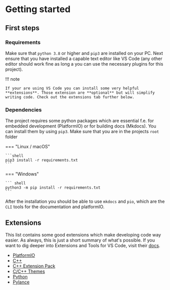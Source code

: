 # Getting started

## First steps

### Requirements

Make sure that `python 3.8` or higher and `pip3` are installed on your PC. Next ensure that you have installed a capable text editor like VS Code (any other editor should work fine as long a you can use the necessary plugins for this project).

!!! note 

    If your are using VS Code you can install some very helpful **extensions**. Those extension are **optional** but will simplify writing code. Check out the extensions tab further below. 

### Dependencies

The project requires some python packages which are essential f.e. for embedded development (PlatformIO) or for building docs (Mkdocs). You can install them by using `pip3`. Make sure that you are in the projects `root` folder

=== "Linux / macOS"

    ```shell
    pip3 install -r requirements.txt
    ```

=== "Windows"

    ``` shell 
    python3 -m pip install -r requirements.txt
    ```

After the installation you should be able to use `mkdocs` and `pio`, which are the `CLI` tools for the documentation and platformIO. 



## Extensions

This list contains some good extensions which make developing code way easier. As always, this is just a short summary of what's possible. If you want to dig deeper into Extensions and Tools for VS Code, visit their [docs](https://code.visualstudio.com/docs/editor/codebasics). 

* [PlatformIO](https://marketplace.visualstudio.com/items?itemName=platformio.platformio-ide)
* [C++](https://marketplace.visualstudio.com/items?itemName=ms-vscode.cpptools)
* [C++ Extension Pack](https://marketplace.visualstudio.com/items?itemName=ms-vscode.cpptools-extension-pack)
* [C/C++ Themes](https://marketplace.visualstudio.com/items?itemName=ms-vscode.cpptools-themes)
* [Python](https://marketplace.visualstudio.com/items?itemName=ms-python.python)
* [Pylance](https://marketplace.visualstudio.com/items?itemName=ms-python.vscode-pylance) 